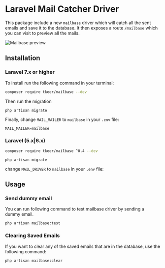 # Laravel Mail Catcher Driver

This package include a new `mailbase` driver which will catch all the sent emails and save it to the database.
It then exposes a route `/mailbase` which you can visit to preview all the mails.

![Mailbase preview](https://user-images.githubusercontent.com/20635376/71377339-5828dc00-25e6-11ea-8c1b-fa8925d6aae2.png)

## Installation
### Laravel 7.x or higher

To install run the following command in your terminal:

```bash
composer require tkeer/mailbase --dev
```

Then run the migration
```
php artisan migrate
```

Finally, change `MAIL_MAILER` to `mailbase` in your `.env` file:

```
MAIL_MAILER=mailbase
```

### Laravel (5.x|6.x)
```bash
composer require tkeer/mailbase ^0.4 --dev
```
```
php artisan migrate
```
change `MAIL_DRIVER` to `mailbase` in your `.env` file:

## Usage


### Send dummy email
You can run following command to test mailbase driver by sending a dummy email.
```
php artisan mailbase:test
```

### Clearing Saved Emails
If you want to clear any of the saved emails that are in the database, use the following command:
```
php artisan mailbase:clear
```
